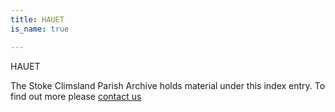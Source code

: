 ```yaml
---
title: HAUET
is_name: true

---
```


HAUET


The Stoke Climsland Parish Archive holds material under this index entry. To find out more please [contact us](/contact/)
